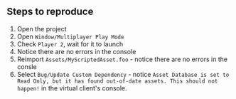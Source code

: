 ## Steps to reproduce

1. Open the project
2. Open `Window/Multiplayer Play Mode`
3. Check `Player 2`, wait for it to launch
4. Notice there are no errors in the console
5. Reimport `Assets/MyScriptedAsset.foo` - notice there are no errors in the consle
6. Select `Bug/Update Custom Dependency` - notice `Asset Database is set to Read Only, but it has found out-of-date assets. This should not happen!` in the virtual client's console.
